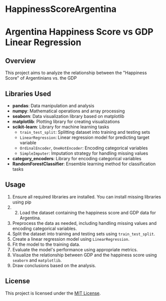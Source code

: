 # HappinessScoreArgentina
# Argentina Happiness Score vs GDP Linear Regression

## Overview
This project aims to analyze the relationship between the "Happiness Score" of Argentinians vs. the GDP
## Libraries Used
- **pandas**: Data manipulation and analysis
- **numpy**: Mathematical operations and array processing
- **seaborn**: Data visualization library based on matplotlib
- **matplotlib**: Plotting library for creating visualizations
- **scikit-learn**: Library for machine learning tasks
  - `train_test_split`: Splitting dataset into training and testing sets
  - `LinearRegression`: Linear regression model for predicting target variable
  - `OrdinalEncoder`, `OneHotEncoder`: Encoding categorical variables
  - `SimpleImputer`: Imputation strategy for handling missing values
- **category_encoders**: Library for encoding categorical variables
- **RandomForestClassifier**: Ensemble learning method for classification tasks

## Usage
1. Ensure all required libraries are installed. You can install missing libraries using pip
2. 2. Load the dataset containing the happiness score and GDP data for Argentina.
3. Preprocess the data as needed, including handling missing values and encoding categorical variables.
4. Split the dataset into training and testing sets using `train_test_split`.
5. Create a linear regression model using `LinearRegression`.
6. Fit the model to the training data.
7. Evaluate the model's performance using appropriate metrics.
8. Visualize the relationship between GDP and the happiness score using `seaborn` and `matplotlib`.
9. Draw conclusions based on the analysis.

## License
This project is licensed under the [MIT License](https://opensource.org/licenses/MIT).

